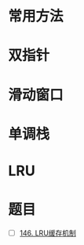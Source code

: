 # 常用方法

# 双指针

# 滑动窗口

# 单调栈

# LRU

# 题目
- [ ] [146. LRU缓存机制](https://leetcode-cn.com/problems/lru-cache/#/)